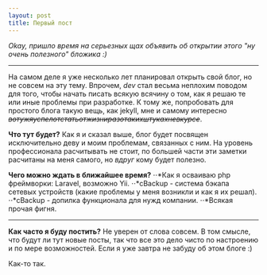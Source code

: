 ```yaml
---
layout: post
title: Первый пост
---
```


*Okay, пришло время на серьезных щах объявить об открытии этого "ну очень полезного" бложика :)*

___

На самом деле я уже несколько лет планировал открыть свой блог, но не совсем на эту тему. Впрочем, *dev* стал весьма неплохим поводом для того, чтобы начать писать всякую всячину о том, как я решаю те или иные проблемы при разработке. К тому же, попробовать для простого блога такую вещь, как jekyll, мне и самому интересно *~~вотужяуспелотстатьотжизниразотакихштукахневкурсе~~*.

**Что тут будет?** Как я и сказал выше, блог будет посвящен исключительно деву и моим проблемам, связанных с ним. На уровень профессионала расчитывать не стоит, по большей части эти заметки расчитаны на меня самого, но *вдруг* кому будет полезно.

**Чего можно ждать в ближайшее время?**
⋅⋅*Как я осваиваю php фреймворки: Laravel, возможно Yii.
⋅⋅*cBackup - система бэкапа сетевых устройств (какие проблемы у меня возникли и как я их решал).
⋅⋅*cBackup - допилка функционала для нужд компании.
⋅⋅*Всякая прочая фигня.

___

**Как часто я буду постить?** Не уверен от слова совсем. В том смысле, что будут ли тут новые посты, так что все это дело чисто по настроению и по мере возможностей. Если я уже завтра не забуду об этом блоге :)

Как-то так.
